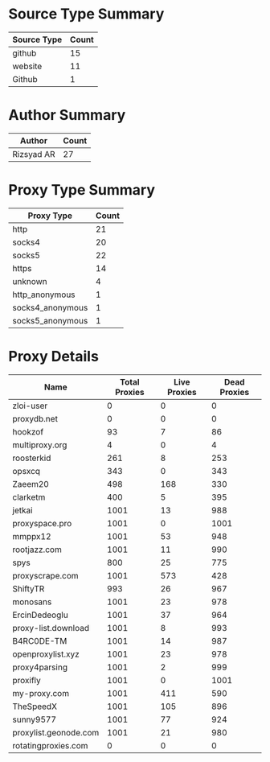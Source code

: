 # Source Type Summary

| Source Type | Count |
|-------------|-------|
| github | 15 |
| website | 11 |
| Github | 1 |


# Author Summary

| Author | Count |
|--------|-------|
| Rizsyad AR | 27 |


# Proxy Type Summary

| Proxy Type | Count |
|------------|-------|
| http | 21 |
| socks4 | 20 |
| socks5 | 22 |
| https | 14 |
| unknown | 4 |
| http_anonymous | 1 |
| socks4_anonymous | 1 |
| socks5_anonymous | 1 |


# Proxy Details

| Name | Total Proxies | Live Proxies | Dead Proxies |
|------|---------------|--------------|---------------|
| zloi-user | 0 | 0 | 0 |
| proxydb.net | 0 | 0 | 0 |
| hookzof | 93 | 7 | 86 |
| multiproxy.org | 4 | 0 | 4 |
| roosterkid | 261 | 8 | 253 |
| opsxcq | 343 | 0 | 343 |
| Zaeem20 | 498 | 168 | 330 |
| clarketm | 400 | 5 | 395 |
| jetkai | 1001 | 13 | 988 |
| proxyspace.pro | 1001 | 0 | 1001 |
| mmppx12 | 1001 | 53 | 948 |
| rootjazz.com | 1001 | 11 | 990 |
| spys | 800 | 25 | 775 |
| proxyscrape.com | 1001 | 573 | 428 |
| ShiftyTR | 993 | 26 | 967 |
| monosans | 1001 | 23 | 978 |
| ErcinDedeoglu | 1001 | 37 | 964 |
| proxy-list.download | 1001 | 8 | 993 |
| B4RC0DE-TM | 1001 | 14 | 987 |
| openproxylist.xyz | 1001 | 23 | 978 |
| proxy4parsing | 1001 | 2 | 999 |
| proxifly | 1001 | 0 | 1001 |
| my-proxy.com | 1001 | 411 | 590 |
| TheSpeedX | 1001 | 105 | 896 |
| sunny9577 | 1001 | 77 | 924 |
| proxylist.geonode.com | 1001 | 21 | 980 |
| rotatingproxies.com | 0 | 0 | 0 |
